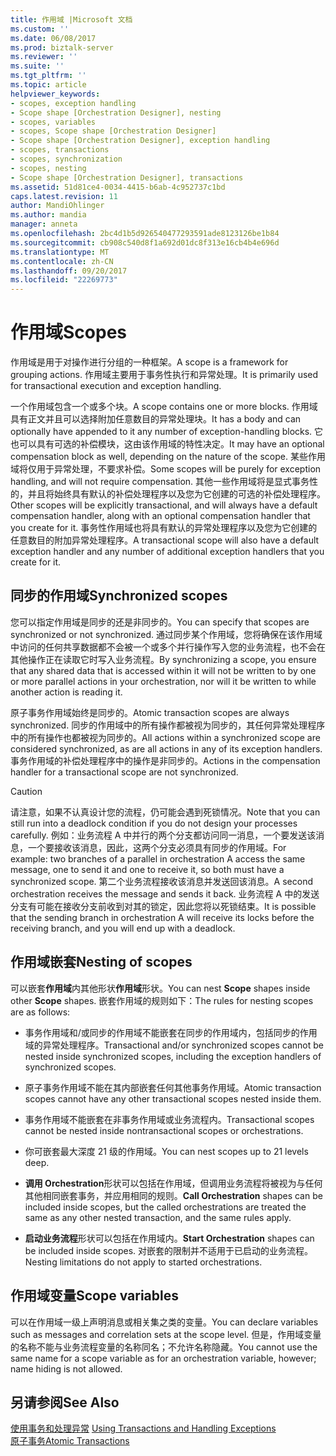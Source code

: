 ```yaml
---
title: 作用域 |Microsoft 文档
ms.custom: ''
ms.date: 06/08/2017
ms.prod: biztalk-server
ms.reviewer: ''
ms.suite: ''
ms.tgt_pltfrm: ''
ms.topic: article
helpviewer_keywords:
- scopes, exception handling
- Scope shape [Orchestration Designer], nesting
- scopes, variables
- scopes, Scope shape [Orchestration Designer]
- Scope shape [Orchestration Designer], exception handling
- scopes, transactions
- scopes, synchronization
- scopes, nesting
- Scope shape [Orchestration Designer], transactions
ms.assetid: 51d81ce4-0034-4415-b6ab-4c952737c1bd
caps.latest.revision: 11
author: MandiOhlinger
ms.author: mandia
manager: anneta
ms.openlocfilehash: 2bc4d1b5d926540477293591ade8123126be1b84
ms.sourcegitcommit: cb908c540d8f1a692d01dc8f313e16cb4b4e696d
ms.translationtype: MT
ms.contentlocale: zh-CN
ms.lasthandoff: 09/20/2017
ms.locfileid: "22269773"
---
```

# <a name="scopes"></a><span data-ttu-id="fbc61-102">作用域</span><span class="sxs-lookup"><span data-stu-id="fbc61-102">Scopes</span></span>
<span data-ttu-id="fbc61-103">作用域是用于对操作进行分组的一种框架。</span><span class="sxs-lookup"><span data-stu-id="fbc61-103">A scope is a framework for grouping actions.</span></span> <span data-ttu-id="fbc61-104">作用域主要用于事务性执行和异常处理。</span><span class="sxs-lookup"><span data-stu-id="fbc61-104">It is primarily used for transactional execution and exception handling.</span></span>  
  
 <span data-ttu-id="fbc61-105">一个作用域包含一个或多个块。</span><span class="sxs-lookup"><span data-stu-id="fbc61-105">A scope contains one or more blocks.</span></span> <span data-ttu-id="fbc61-106">作用域具有正文并且可以选择附加任意数目的异常处理块。</span><span class="sxs-lookup"><span data-stu-id="fbc61-106">It has a body and can optionally have appended to it any number of exception-handling blocks.</span></span> <span data-ttu-id="fbc61-107">它也可以具有可选的补偿模块，这由该作用域的特性决定。</span><span class="sxs-lookup"><span data-stu-id="fbc61-107">It may have an optional compensation block as well, depending on the nature of the scope.</span></span> <span data-ttu-id="fbc61-108">某些作用域将仅用于异常处理，不要求补偿。</span><span class="sxs-lookup"><span data-stu-id="fbc61-108">Some scopes will be purely for exception handling, and will not require compensation.</span></span> <span data-ttu-id="fbc61-109">其他一些作用域将是显式事务性的，并且将始终具有默认的补偿处理程序以及您为它创建的可选的补偿处理程序。</span><span class="sxs-lookup"><span data-stu-id="fbc61-109">Other scopes will be explicitly transactional, and will always have a default compensation handler, along with an optional compensation handler that you create for it.</span></span> <span data-ttu-id="fbc61-110">事务性作用域也将具有默认的异常处理程序以及您为它创建的任意数目的附加异常处理程序。</span><span class="sxs-lookup"><span data-stu-id="fbc61-110">A transactional scope will also have a default exception handler and any number of additional exception handlers that you create for it.</span></span>  
  
## <a name="synchronized-scopes"></a><span data-ttu-id="fbc61-111">同步的作用域</span><span class="sxs-lookup"><span data-stu-id="fbc61-111">Synchronized scopes</span></span>  
 <span data-ttu-id="fbc61-112">您可以指定作用域是同步的还是非同步的。</span><span class="sxs-lookup"><span data-stu-id="fbc61-112">You can specify that scopes are synchronized or not synchronized.</span></span> <span data-ttu-id="fbc61-113">通过同步某个作用域，您将确保在该作用域中访问的任何共享数据都不会被一个或多个并行操作写入您的业务流程，也不会在其他操作正在读取它时写入业务流程。</span><span class="sxs-lookup"><span data-stu-id="fbc61-113">By synchronizing a scope, you ensure that any shared data that is accessed within it will not be written to by one or more parallel actions in your orchestration, nor will it be written to while another action is reading it.</span></span>  
  
 <span data-ttu-id="fbc61-114">原子事务作用域始终是同步的。</span><span class="sxs-lookup"><span data-stu-id="fbc61-114">Atomic transaction scopes are always synchronized.</span></span> <span data-ttu-id="fbc61-115">同步的作用域中的所有操作都被视为同步的，其任何异常处理程序中的所有操作也都被视为同步的。</span><span class="sxs-lookup"><span data-stu-id="fbc61-115">All actions within a synchronized scope are considered synchronized, as are all actions in any of its exception handlers.</span></span> <span data-ttu-id="fbc61-116">事务作用域的补偿处理程序中的操作是非同步的。</span><span class="sxs-lookup"><span data-stu-id="fbc61-116">Actions in the compensation handler for a transactional scope are not synchronized.</span></span>  
  
> [!CAUTION]
>  <span data-ttu-id="fbc61-117">请注意，如果不认真设计您的流程，仍可能会遇到死锁情况。</span><span class="sxs-lookup"><span data-stu-id="fbc61-117">Note that you can still run into a deadlock condition if you do not design your processes carefully.</span></span> <span data-ttu-id="fbc61-118">例如：业务流程 A 中并行的两个分支都访问同一消息，一个要发送该消息，一个要接收该消息，因此，这两个分支必须具有同步的作用域。</span><span class="sxs-lookup"><span data-stu-id="fbc61-118">For example: two branches of a parallel in orchestration A access the same message, one to send it and one to receive it, so both must have a synchronized scope.</span></span> <span data-ttu-id="fbc61-119">第二个业务流程接收该消息并发送回该消息。</span><span class="sxs-lookup"><span data-stu-id="fbc61-119">A second orchestration receives the message and sends it back.</span></span> <span data-ttu-id="fbc61-120">业务流程 A 中的发送分支有可能在接收分支前收到对其的锁定，因此您将以死锁结束。</span><span class="sxs-lookup"><span data-stu-id="fbc61-120">It is possible that the sending branch in orchestration A will receive its locks before the receiving branch, and you will end up with a deadlock.</span></span>  
  
## <a name="nesting-of-scopes"></a><span data-ttu-id="fbc61-121">作用域嵌套</span><span class="sxs-lookup"><span data-stu-id="fbc61-121">Nesting of scopes</span></span>  
 <span data-ttu-id="fbc61-122">可以嵌套**作用域**内其他形状**作用域**形状。</span><span class="sxs-lookup"><span data-stu-id="fbc61-122">You can nest **Scope** shapes inside other **Scope** shapes.</span></span> <span data-ttu-id="fbc61-123">嵌套作用域的规则如下：</span><span class="sxs-lookup"><span data-stu-id="fbc61-123">The rules for nesting scopes are as follows:</span></span>  
  
-   <span data-ttu-id="fbc61-124">事务作用域和/或同步的作用域不能嵌套在同步的作用域内，包括同步的作用域的异常处理程序。</span><span class="sxs-lookup"><span data-stu-id="fbc61-124">Transactional and/or synchronized scopes cannot be nested inside synchronized scopes, including the exception handlers of synchronized scopes.</span></span>  
  
-   <span data-ttu-id="fbc61-125">原子事务作用域不能在其内部嵌套任何其他事务作用域。</span><span class="sxs-lookup"><span data-stu-id="fbc61-125">Atomic transaction scopes cannot have any other transactional scopes nested inside them.</span></span>  
  
-   <span data-ttu-id="fbc61-126">事务作用域不能嵌套在非事务作用域或业务流程内。</span><span class="sxs-lookup"><span data-stu-id="fbc61-126">Transactional scopes cannot be nested inside nontransactional scopes or orchestrations.</span></span>  
  
-   <span data-ttu-id="fbc61-127">你可嵌套最大深度 21 级的作用域。</span><span class="sxs-lookup"><span data-stu-id="fbc61-127">You can nest scopes up to 21 levels deep.</span></span>  
  
-   <span data-ttu-id="fbc61-128">**调用 Orchestration**形状可以包括在作用域，但调用业务流程将被视为与任何其他相同嵌套事务，并应用相同的规则。</span><span class="sxs-lookup"><span data-stu-id="fbc61-128">**Call Orchestration** shapes can be included inside scopes, but the called orchestrations are treated the same as any other nested transaction, and the same rules apply.</span></span>  
  
-   <span data-ttu-id="fbc61-129">**启动业务流程**形状可以包括在作用域内。</span><span class="sxs-lookup"><span data-stu-id="fbc61-129">**Start Orchestration** shapes can be included inside scopes.</span></span> <span data-ttu-id="fbc61-130">对嵌套的限制并不适用于已启动的业务流程。</span><span class="sxs-lookup"><span data-stu-id="fbc61-130">Nesting limitations do not apply to started orchestrations.</span></span>  
  
## <a name="scope-variables"></a><span data-ttu-id="fbc61-131">作用域变量</span><span class="sxs-lookup"><span data-stu-id="fbc61-131">Scope variables</span></span>  
 <span data-ttu-id="fbc61-132">可以在作用域一级上声明消息或相关集之类的变量。</span><span class="sxs-lookup"><span data-stu-id="fbc61-132">You can declare variables such as messages and correlation sets at the scope level.</span></span> <span data-ttu-id="fbc61-133">但是，作用域变量的名称不能与业务流程变量的名称同名；不允许名称隐藏。</span><span class="sxs-lookup"><span data-stu-id="fbc61-133">You cannot use the same name for a scope variable as for an orchestration variable, however; name hiding is not allowed.</span></span>  
  
## <a name="see-also"></a><span data-ttu-id="fbc61-134">另请参阅</span><span class="sxs-lookup"><span data-stu-id="fbc61-134">See Also</span></span>  
 <span data-ttu-id="fbc61-135">[使用事务和处理异常](../core/using-transactions-and-handling-exceptions.md) </span><span class="sxs-lookup"><span data-stu-id="fbc61-135">[Using Transactions and Handling Exceptions](../core/using-transactions-and-handling-exceptions.md) </span></span>  
 [<span data-ttu-id="fbc61-136">原子事务</span><span class="sxs-lookup"><span data-stu-id="fbc61-136">Atomic Transactions</span></span>](../core/atomic-transactions.md)